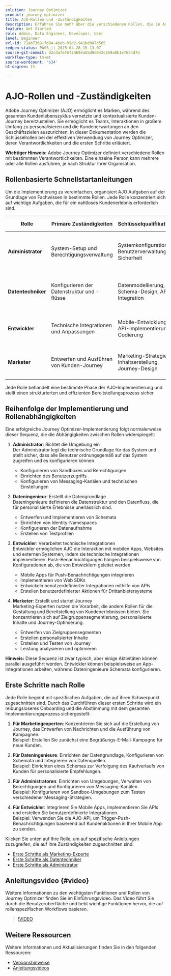 ```yaml
---
solution: Journey Optimizer
product: journey optimizer
title: AJO-Rollen und -Zuständigkeiten
description: Erfahren Sie mehr über die verschiedenen Rollen, die in Adobe Journey Optimizer involviert sind, und ihre Verantwortlichkeiten
feature: Get Started
role: Admin, Data Engineer, Developer, User
level: Beginner
exl-id: 71ab7369-fd84-46eb-95d2-941bd887d565
redpen-status: PASS_||_2025-04-28_15-13-07
source-git-commit: d2cdafef6f2d69ea85d9d042c859a8b1e7654d7d
workflow-type: tm+mt
source-wordcount: '634'
ht-degree: 1%

---
```



# AJO-Rollen und -Zuständigkeiten

Adobe Journey Optimizer (AJO) ermöglicht es Marken, während des gesamten Kundenlebenszyklus vernetzte und kontextualisierte Kunden-Journey bereitzustellen. Sie ermöglicht es Teams, Interaktionen in großem Umfang zu personalisieren und die Kundenerwartungen an den Geschäftszielen auszurichten. In dieser Dokumentation werden die Schlüsselrollen bei der effektiven Verwendung von Journey Optimizer, deren Verantwortlichkeiten und die ersten Schritte erläutert.

**Wichtiger Hinweis:** Adobe Journey Optimizer definiert verschiedene Rollen mit bestimmten Verantwortlichkeiten. Eine einzelne Person kann mehrere oder alle Rollen ausführen, je nach Struktur Ihrer Organisation.

## Rollenbasierte Schnellstartanleitungen

Um die Implementierung zu vereinfachen, organisiert AJO Aufgaben auf der Grundlage von Fachwissen in bestimmte Rollen. Jede Rolle konzentriert sich auf wichtige Aufgaben, die für ein nahtloses Kundenerlebnis erforderlich sind.

| Rolle | Primäre Zuständigkeiten | Schlüsselqualifikationen | Typische Aufgaben |
|-------------------|----------------------------------|--------------------------------|-----------------------------------------------|
| **Administrator** | System-Setup und Berechtigungsverwaltung | Systemkonfiguration, Benutzerverwaltung, Sicherheit | Konfigurieren von Sandboxes, Verwalten von Benutzern und Einrichten von Kanälen |
| **Datentechniker** | Konfigurieren der Datenstruktur und -flüsse | Datenmodellierung, Schema-Design, API-Integration | Einrichten von Schemata, Verwalten von Datensätzen, Konfigurieren von Datenquellen |
| **Entwickler** | Technische Integrationen und Anpassungen | Mobile-Entwicklung, API-Implementierung, Codierung | Mobile Apps integrieren, APIs implementieren, benutzerdefinierte Aktionen erstellen |
| **Marketer** | Entwerfen und Ausführen von Kunden-Journey | Marketing-Strategie, Inhaltserstellung, Journey-Design | Kampagnen erstellen, Journey entwerfen, Berichte analysieren |

Jede Rolle behandelt eine bestimmte Phase der AJO-Implementierung und stellt einen strukturierten und effizienten Bereitstellungsprozess sicher.

## Reihenfolge der Implementierung und Rollenabhängigkeiten

Eine erfolgreiche Journey Optimizer-Implementierung folgt normalerweise dieser Sequenz, die die Abhängigkeiten zwischen Rollen widerspiegelt:

1. **Administrator**: Richtet die Umgebung ein\
   Der Administrator legt die technische Grundlage für das System und stellt sicher, dass alle Benutzer ordnungsgemäß auf das System zugreifen und es konfigurieren können.
   * Konfigurieren von Sandboxes und Berechtigungen
   * Einrichten des Benutzerzugriffs
   * Konfigurieren von Messaging-Kanälen und technischen Einstellungen

2. **Dateningenieur**: Erstellt die Datengrundlage\
   Dateningenieure definieren die Datenstruktur und den Datenfluss, die für personalisierte Erlebnisse unerlässlich sind.
   * Entwerfen und Implementieren von Schemata
   * Einrichten von Identity-Namespaces
   * Konfigurieren der Datenaufnahme
   * Erstellen von Testprofilen

3. **Entwickler**: Verarbeitet technische Integrationen\
   Entwickler ermöglichen AJO die Interaktion mit mobilen Apps, Websites und externen Systemen, indem sie technische Integrationen implementieren. Push-Benachrichtigungen hängen beispielsweise von Konfigurationen ab, die von Entwicklern geleitet werden.
   * Mobile Apps für Push-Benachrichtigungen integrieren
   * Implementieren von Web SDKs
   * Entwickeln benutzerdefinierter Integrationen mithilfe von APIs
   * Erstellen benutzerdefinierter Aktionen für Drittanbietersysteme

4. **Marketer**: Erstellt und startet Journey\
   Marketing-Experten nutzen die Vorarbeit, die andere Rollen für die Gestaltung und Bereitstellung von Kundenerlebnissen bieten. Sie konzentrieren sich auf Zielgruppensegmentierung, personalisierte Inhalte und Journey-Optimierung.
   * Entwerfen von Zielgruppensegmenten
   * Erstellen personalisierter Inhalte
   * Erstellen und Testen von Journey
   * Leistung analysieren und optimieren

**Hinweis:** Diese Sequenz ist zwar typisch, aber einige Aktivitäten können parallel ausgeführt werden. Entwickler können beispielsweise an App-Integrationen arbeiten, während Dateningenieure Schemata konfigurieren.

## Erste Schritte nach Rolle

Jede Rolle beginnt mit spezifischen Aufgaben, die auf ihren Schwerpunkt zugeschnitten sind. Durch das Durchführen dieser ersten Schritte wird ein reibungsloseres Onboarding und die Abstimmung mit dem gesamten Implementierungsprozess sichergestellt:

1. **Für Marketingexperten**: Konzentrieren Sie sich auf die Erstellung von Journey, das Entwerfen von Nachrichten und die Ausführung von Kampagnen.\
   Beispiel: Erstellen Sie zunächst eine Begrüßungs-E-Mail-Kampagne für neue Kunden.

2. **Für Dateningenieure**: Einrichten der Datengrundlage, Konfigurieren von Schemata und Integrieren von Datenquellen.\
   Beispiel: Einrichten eines Schemas zur Verfolgung des Kaufverlaufs von Kunden für personalisierte Empfehlungen.

3. **Für Administratoren**: Einrichten von Umgebungen, Verwalten von Berechtigungen und Konfigurieren von Messaging-Kanälen.\
   Beispiel: Konfigurieren von Sandbox-Umgebungen zum Testen verschiedener Messaging-Strategien.

4. **Für Entwickler**: Integrieren Sie Mobile Apps, implementieren Sie APIs und erstellen Sie benutzerdefinierte Integrationen.\
   Beispiel: Verwenden Sie die AJO-API, um Trigger-Push-Benachrichtigungen basierend auf Kundenaktionen in Ihrer Mobile App zu senden.

Klicken Sie unten auf Ihre Rolle, um auf spezifische Anleitungen zuzugreifen, die auf Ihre Zuständigkeiten zugeschnitten sind:

* [Erste Schritte als Marketing-Experte](path/marketer.md)
* [Erste Schritte als Datentechniker](path/data-engineer.md)
* [Erste Schritte als Administrator](path/administrator.md)

## Anleitungsvideo {#video}

Weitere Informationen zu den wichtigsten Funktionen und Rollen von Journey Optimizer finden Sie im Einführungsvideo. Das Video führt Sie durch die Benutzeroberfläche und hebt wichtige Funktionen hervor, die auf rollenspezifischen Workflows basieren.

>[!VIDEO](https://video.tv.adobe.com/v/3424995?quality=12)

## Weitere Ressourcen

Weitere Informationen und Aktualisierungen finden Sie in den folgenden Ressourcen:
* [Versionshinweise](https://experienceleague.adobe.com/docs/journey-optimizer/using/rn/release-notes.html)
* [Anleitungsvideos](https://experienceleague.adobe.com/docs/journey-optimizer-learn/tutorials/overview.html?lang=de)